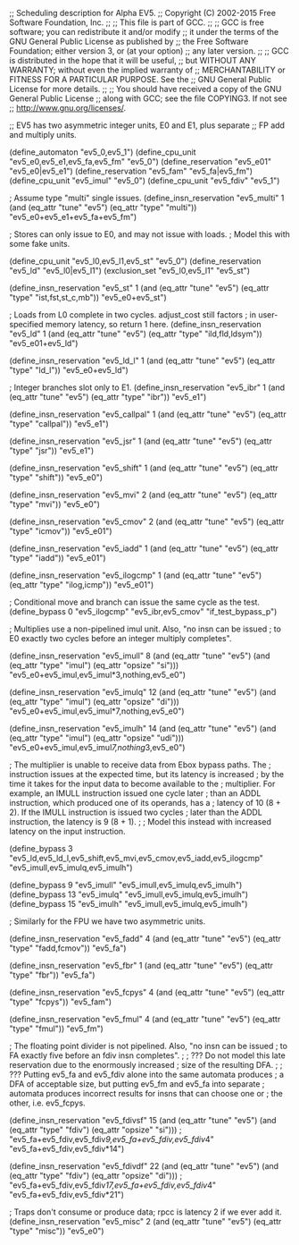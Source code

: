 ;; Scheduling description for Alpha EV5.
;;   Copyright (C) 2002-2015 Free Software Foundation, Inc.
;;
;; This file is part of GCC.
;;
;; GCC is free software; you can redistribute it and/or modify
;; it under the terms of the GNU General Public License as published by
;; the Free Software Foundation; either version 3, or (at your option)
;; any later version.
;;
;; GCC is distributed in the hope that it will be useful,
;; but WITHOUT ANY WARRANTY; without even the implied warranty of
;; MERCHANTABILITY or FITNESS FOR A PARTICULAR PURPOSE.  See the
;; GNU General Public License for more details.
;;
;; You should have received a copy of the GNU General Public License
;; along with GCC; see the file COPYING3.  If not see
;; <http://www.gnu.org/licenses/>.

;; EV5 has two asymmetric integer units, E0 and E1, plus separate
;; FP add and multiply units.

(define_automaton "ev5_0,ev5_1")
(define_cpu_unit "ev5_e0,ev5_e1,ev5_fa,ev5_fm" "ev5_0")
(define_reservation "ev5_e01" "ev5_e0|ev5_e1")
(define_reservation "ev5_fam" "ev5_fa|ev5_fm")
(define_cpu_unit "ev5_imul" "ev5_0")
(define_cpu_unit "ev5_fdiv" "ev5_1")

; Assume type "multi" single issues.
(define_insn_reservation "ev5_multi" 1
  (and (eq_attr "tune" "ev5")
       (eq_attr "type" "multi"))
  "ev5_e0+ev5_e1+ev5_fa+ev5_fm")

; Stores can only issue to E0, and may not issue with loads.
; Model this with some fake units.

(define_cpu_unit "ev5_l0,ev5_l1,ev5_st" "ev5_0")
(define_reservation "ev5_ld" "ev5_l0|ev5_l1")
(exclusion_set "ev5_l0,ev5_l1" "ev5_st")

(define_insn_reservation "ev5_st" 1
  (and (eq_attr "tune" "ev5")
       (eq_attr "type" "ist,fst,st_c,mb"))
  "ev5_e0+ev5_st")

; Loads from L0 complete in two cycles.  adjust_cost still factors
; in user-specified memory latency, so return 1 here.
(define_insn_reservation "ev5_ld" 1
  (and (eq_attr "tune" "ev5")
       (eq_attr "type" "ild,fld,ldsym"))
  "ev5_e01+ev5_ld")

(define_insn_reservation "ev5_ld_l" 1
  (and (eq_attr "tune" "ev5")
       (eq_attr "type" "ld_l"))
  "ev5_e0+ev5_ld")

; Integer branches slot only to E1.
(define_insn_reservation "ev5_ibr" 1
  (and (eq_attr "tune" "ev5")
       (eq_attr "type" "ibr"))
  "ev5_e1")

(define_insn_reservation "ev5_callpal" 1
  (and (eq_attr "tune" "ev5")
       (eq_attr "type" "callpal"))
  "ev5_e1")

(define_insn_reservation "ev5_jsr" 1
  (and (eq_attr "tune" "ev5")
       (eq_attr "type" "jsr"))
  "ev5_e1")

(define_insn_reservation "ev5_shift" 1
  (and (eq_attr "tune" "ev5")
       (eq_attr "type" "shift"))
  "ev5_e0")

(define_insn_reservation "ev5_mvi" 2
  (and (eq_attr "tune" "ev5")
       (eq_attr "type" "mvi"))
  "ev5_e0")

(define_insn_reservation "ev5_cmov" 2
  (and (eq_attr "tune" "ev5")
       (eq_attr "type" "icmov"))
  "ev5_e01")

(define_insn_reservation "ev5_iadd" 1
  (and (eq_attr "tune" "ev5")
       (eq_attr "type" "iadd"))
  "ev5_e01")

(define_insn_reservation "ev5_ilogcmp" 1
  (and (eq_attr "tune" "ev5")
       (eq_attr "type" "ilog,icmp"))
  "ev5_e01")

; Conditional move and branch can issue the same cycle as the test.
(define_bypass 0 "ev5_ilogcmp" "ev5_ibr,ev5_cmov" "if_test_bypass_p")

; Multiplies use a non-pipelined imul unit.  Also, "no insn can be issued
; to E0 exactly two cycles before an integer multiply completes".

(define_insn_reservation "ev5_imull" 8
  (and (eq_attr "tune" "ev5")
       (and (eq_attr "type" "imul")
	    (eq_attr "opsize" "si")))
  "ev5_e0+ev5_imul,ev5_imul*3,nothing,ev5_e0")

(define_insn_reservation "ev5_imulq" 12
  (and (eq_attr "tune" "ev5")
       (and (eq_attr "type" "imul")
	    (eq_attr "opsize" "di")))
  "ev5_e0+ev5_imul,ev5_imul*7,nothing,ev5_e0")

(define_insn_reservation "ev5_imulh" 14
  (and (eq_attr "tune" "ev5")
       (and (eq_attr "type" "imul")
	    (eq_attr "opsize" "udi")))
  "ev5_e0+ev5_imul,ev5_imul*7,nothing*3,ev5_e0")

; The multiplier is unable to receive data from Ebox bypass paths.  The
; instruction issues at the expected time, but its latency is increased
; by the time it takes for the input data to become available to the
; multiplier.  For example, an IMULL instruction issued one cycle later
; than an ADDL instruction, which produced one of its operands, has a
; latency of 10 (8 + 2).  If the IMULL instruction is issued two cycles
; later than the ADDL instruction, the latency is 9 (8 + 1).
;
; Model this instead with increased latency on the input instruction.

(define_bypass 3
  "ev5_ld,ev5_ld_l,ev5_shift,ev5_mvi,ev5_cmov,ev5_iadd,ev5_ilogcmp"
  "ev5_imull,ev5_imulq,ev5_imulh")

(define_bypass  9 "ev5_imull" "ev5_imull,ev5_imulq,ev5_imulh")
(define_bypass 13 "ev5_imulq" "ev5_imull,ev5_imulq,ev5_imulh")
(define_bypass 15 "ev5_imulh" "ev5_imull,ev5_imulq,ev5_imulh")

; Similarly for the FPU we have two asymmetric units.

(define_insn_reservation "ev5_fadd" 4
  (and (eq_attr "tune" "ev5")
       (eq_attr "type" "fadd,fcmov"))
  "ev5_fa")

(define_insn_reservation "ev5_fbr" 1
  (and (eq_attr "tune" "ev5")
       (eq_attr "type" "fbr"))
  "ev5_fa")

(define_insn_reservation "ev5_fcpys" 4
  (and (eq_attr "tune" "ev5")
       (eq_attr "type" "fcpys"))
  "ev5_fam")

(define_insn_reservation "ev5_fmul" 4
  (and (eq_attr "tune" "ev5")
       (eq_attr "type" "fmul"))
  "ev5_fm")

; The floating point divider is not pipelined.  Also, "no insn can be issued
; to FA exactly five before an fdiv insn completes".
;
; ??? Do not model this late reservation due to the enormously increased
; size of the resulting DFA.
;
; ??? Putting ev5_fa and ev5_fdiv alone into the same automata produces
; a DFA of acceptable size, but putting ev5_fm and ev5_fa into separate
; automata produces incorrect results for insns that can choose one or
; the other, i.e. ev5_fcpys.

(define_insn_reservation "ev5_fdivsf" 15
  (and (eq_attr "tune" "ev5")
       (and (eq_attr "type" "fdiv")
	    (eq_attr "opsize" "si")))
  ; "ev5_fa+ev5_fdiv,ev5_fdiv*9,ev5_fa+ev5_fdiv,ev5_fdiv*4"
  "ev5_fa+ev5_fdiv,ev5_fdiv*14")

(define_insn_reservation "ev5_fdivdf" 22
  (and (eq_attr "tune" "ev5")
       (and (eq_attr "type" "fdiv")
	    (eq_attr "opsize" "di")))
  ; "ev5_fa+ev5_fdiv,ev5_fdiv*17,ev5_fa+ev5_fdiv,ev5_fdiv*4"
  "ev5_fa+ev5_fdiv,ev5_fdiv*21")

; Traps don't consume or produce data; rpcc is latency 2 if we ever add it.
(define_insn_reservation "ev5_misc" 2
  (and (eq_attr "tune" "ev5")
       (eq_attr "type" "misc"))
  "ev5_e0")
